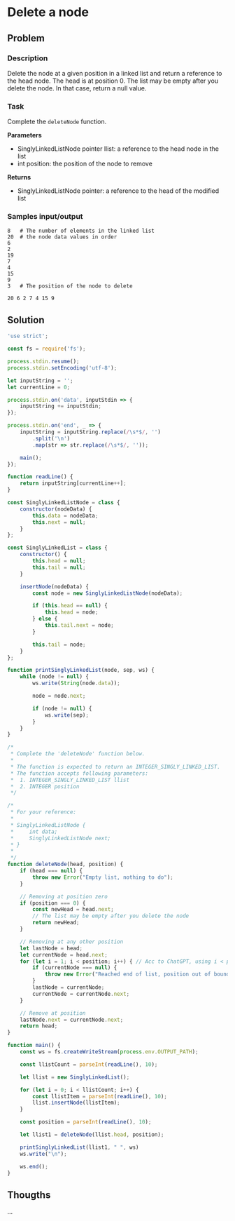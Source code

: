 # Delete a node

## Problem

### Description

Delete the node at a given position in a linked list and return a reference to the head node. The head is at position 0. The list may be empty after you delete the node. In that case, return a null value.

### Task

Complete the `deleteNode` function.

**Parameters**

- SinglyLinkedListNode pointer llist: a reference to the head node in the list
- int position: the position of the node to remove

**Returns**

- SinglyLinkedListNode pointer: a reference to the head of the modified list

### Samples input/output

```
8   # The number of elements in the linked list
20  # the node data values in order
6
2
19
7
4
15
9
3   # The position of the node to delete
```
```
20 6 2 7 4 15 9
```

## Solution

```js
'use strict';

const fs = require('fs');

process.stdin.resume();
process.stdin.setEncoding('utf-8');

let inputString = '';
let currentLine = 0;

process.stdin.on('data', inputStdin => {
    inputString += inputStdin;
});

process.stdin.on('end', _ => {
    inputString = inputString.replace(/\s*$/, '')
        .split('\n')
        .map(str => str.replace(/\s*$/, ''));

    main();
});

function readLine() {
    return inputString[currentLine++];
}

const SinglyLinkedListNode = class {
    constructor(nodeData) {
        this.data = nodeData;
        this.next = null;
    }
};

const SinglyLinkedList = class {
    constructor() {
        this.head = null;
        this.tail = null;
    }

    insertNode(nodeData) {
        const node = new SinglyLinkedListNode(nodeData);

        if (this.head == null) {
            this.head = node;
        } else {
            this.tail.next = node;
        }

        this.tail = node;
    }
};

function printSinglyLinkedList(node, sep, ws) {
    while (node != null) {
        ws.write(String(node.data));

        node = node.next;

        if (node != null) {
            ws.write(sep);
        }
    }
}

/*
 * Complete the 'deleteNode' function below.
 *
 * The function is expected to return an INTEGER_SINGLY_LINKED_LIST.
 * The function accepts following parameters:
 *  1. INTEGER_SINGLY_LINKED_LIST llist
 *  2. INTEGER position
 */

/*
 * For your reference:
 *
 * SinglyLinkedListNode {
 *     int data;
 *     SinglyLinkedListNode next;
 * }
 *
 */
function deleteNode(head, position) {
    if (head === null) {
        throw new Error("Empty list, nothing to do");
    }

    // Removing at position zero
    if (position === 0) {
        const newHead = head.next;
        // The list may be empty after you delete the node
        return newHead;
    }

    // Removing at any other position
    let lastNode = head;
    let currentNode = head.next;
    for (let i = 1; i < position; i++) { // Acc to ChatGPT, using i < position - 1 is best..
        if (currentNode === null) {
            throw new Error("Reached end of list, position out of bounds");
        }
        lastNode = currentNode;
        currentNode = currentNode.next;
    }

    // Remove at position
    lastNode.next = currentNode.next;
    return head;
}

function main() {
    const ws = fs.createWriteStream(process.env.OUTPUT_PATH);

    const llistCount = parseInt(readLine(), 10);

    let llist = new SinglyLinkedList();

    for (let i = 0; i < llistCount; i++) {
        const llistItem = parseInt(readLine(), 10);
        llist.insertNode(llistItem);
    }

    const position = parseInt(readLine(), 10);

    let llist1 = deleteNode(llist.head, position);

    printSinglyLinkedList(llist1, " ", ws)
    ws.write("\n");

    ws.end();
}
```

## Thougths

...

